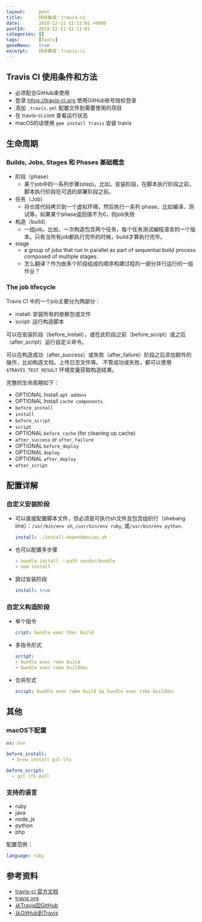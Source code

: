 ```yaml
---
layout:     post
title:      持续集成：travis-ci
date:       2018-12-11 11:11:01 +0800
postId:     2018-12-11-11-11-01
categories: []
tags:       [Tools]
geneMenu:   true
excerpt:    持续集成：travis-ci
---
```


## Travis CI 使用条件和方法

* 必须配合GitHub来使用
* 登录 https://travis-ci.org 使用GitHub账号授权登录
* 添加 `.travis.yml` 配置文件到需要使用的项目
* 在 travis-ci.com 查看运行状态
* macOS的话使用 `gem install travis` 安装 travis

## 生命周期

### Builds, Jobs, Stages 和 Phases 基础概念 

* 阶段（phase） 
  - 某个job中的一系列步骤(step)。比如，安装阶段，在脚本执行阶段之前，脚本执行阶段在可选的部署阶段之前。
* 任务（Job）
  - 将仓库代码拷贝到一个虚拟环境，然后执行一系列 phase，比如编译、测试等，如果某个phase返回值不为0，则job失败
* 构造（build）
  - 一组job。比如，一次构造包含两个任务，每个任务测试编程语言的一个版本。只有当所有job都执行完毕的时候，build才算执行完毕。
* stage
  - a group of jobs that run in parallel as part of sequential build process composed of multiple stages.
  - 怎么翻译？作为由多个阶段组成的顺序构建过程的一部分并行运行的一组作业？
 
### The job lifecycle

Travis CI 中的一个job主要分为两部分：

* install: 安装所有的依赖包或文件
* script: 运行构造脚本

可以在安装阶段（before_install），或在此阶段之前（before_script）或之后（after_script）运行自定义命令。

可以在构造成功（after_success）或失败（after_failure）阶段之后添加额外的操作，比如构造文档，上传日志文件等。
不管成功或失败，都可以使用 `$TRAVIS_TEST_RESULT` 环境变量获取构造结果。

完整的生命周期如下：

* OPTIONAL Install `apt addons`
* OPTIONAL Install `cache components`
* `before_install`
* `install`
* `before_script`
* `script`
* OPTIONAL `before_cache` (for cleaning up cache)
* `after_success` or `after_failure`
* OPTIONAL `before_deploy`
* OPTIONAL `deploy`
* OPTIONAL `after_deploy`
* `after_script`

## 配置详解

### 自定义安装阶段

* 可以直接配置脚本文件，但必须是可执行sh文件且包含组织行（shebang line）：`/usr/bin/env sh`, `/usr/bin/env ruby`, 或`/usr/bin/env python`.

  ```yaml
  install: ./install-dependencies.sh
  ```
* 也可以配置多步骤
  
  ```yaml
  - bundle install --path vendor/bundle
  - npm install
  ```
* 跳过安装阶段
  ```yaml
  install: true
  ```

### 自定义构造阶段

* 单个指令
  ```yaml
  cript: bundle exec thor build
  ```

* 多指令形式
  ```yaml
  script:
  - bundle exec rake build
  - bundle exec rake builddoc
  ```
* 合并形式
  ```yaml
  script: bundle exec rake build && bundle exec rake builddoc
  ```

## 其他

### macOS下配置
```yaml
os: osx

before_install:
  - brew install git-lfs

before_script:
  - git lfs pull
```

### 支持的语言

* ruby
* java
* node_js
* python
* php

配置范例：
```yaml
language: ruby
```


## 参考资料

* [travis-ci 官方文档](https://docs.travis-ci.com)
* [travis org](https://travis-ci.org)
* [从Travis回GitHub](https://www.jianshu.com/p/5f96c27baaa5)
* [从GitHub到Travis](https://www.jianshu.com/p/c80b37f775a0)
